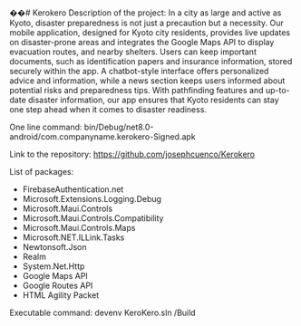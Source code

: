 ��#   K e r o k e r o 
 
 Description of the project: In a city as large and active as Kyoto, disaster preparedness is not just a precaution but a necessity. Our mobile application, designed for Kyoto city residents, provides live updates on disaster-prone areas and integrates the Google Maps API to display evacuation routes, and nearby shelters. Users can keep important documents, such as identification papers and insurance information, stored securely within the app. A chatbot-style interface offers personalized advice and information, while a news section keeps users informed about potential risks and preparedness tips. With pathfinding features and up-to-date disaster information, our app ensures that Kyoto residents can stay one step ahead when it comes to disaster readiness.


One line command: bin/Debug/net8.0-android/com.companyname.kerokero-Signed.apk

Link to the repository: https://github.com/josephcuenco/Kerokero

List of packages: 
- FirebaseAuthentication.net
- Microsoft.Extensions.Logging.Debug
- Microsoft.Maui.Controls
- Microsoft.Maui.Controls.Compatibility
- Microsoft.Maui.Controls.Maps
- Microsoft.NET.ILLink.Tasks
- Newtonsoft.Json
- Realm
- System.Net.Http
- Google Maps API
- Google Routes API
- HTML Agility Packet

Executable command: devenv KeroKero.sln /Build
